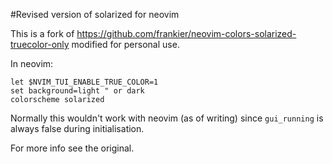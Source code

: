 #Revised version of solarized for neovim 

This is a fork of https://github.com/frankier/neovim-colors-solarized-truecolor-only
modified for personal use.

In neovim:

```vim
let $NVIM_TUI_ENABLE_TRUE_COLOR=1
set background=light " or dark
colorscheme solarized
```

Normally this wouldn't work with neovim (as of writing) since `gui_running` is always false during initialisation.

For more info see the original.
